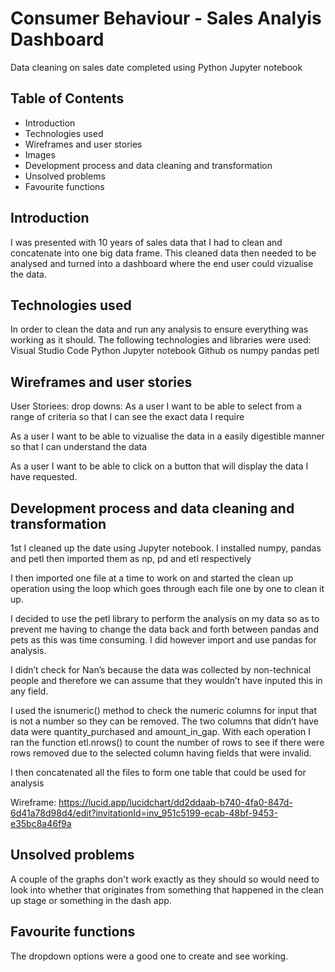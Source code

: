 # Consumer Behaviour - Sales Analyis Dashboard

Data cleaning on sales date completed using Python Jupyter notebook

## Table of Contents

- Introduction
- Technologies used
- Wireframes and user stories
- Images
- Development process and data cleaning and transformation
- Unsolved problems
- Favourite functions

## Introduction

I was presented with 10 years of sales data that I had to clean and concatenate into one big data frame. This cleaned data then needed to be analysed and turned into a dashboard where the end user could vizualise the data.

## Technologies used

In order to clean the data and run any analysis to ensure everything was working as it should. The following technologies and libraries were used:
Visual Studio Code
Python
Jupyter notebook
Github
os
numpy
pandas
petl

## Wireframes and user stories

User Storiees:
drop downs: As a user I want to be able to select from a range of criteria so that I can see the exact data I require

As a user I want to be able to vizualise the data in a easily digestible manner so that I can understand the data

As a user I want to be able to click on a button that will display the data I have requested.

## Development process and data cleaning and transformation

1st I cleaned up the date using Jupyter notebook.
I installed numpy, pandas and petl then imported them as np, pd and etl respectively

I then imported one file at a time to work on and started the clean up operation using the loop which goes through each file one by one to clean it up.

I decided to use the petl library to perform the analysis on my data so as to prevent me having to change the data back and forth between pandas and pets as this was time consuming. I did however import and use pandas for analysis.

I didn’t check for Nan’s because the data was collected by non-technical people and therefore we can assume that they wouldn’t have inputed this in any field.

I used the isnumeric() method to check the numeric columns for input that is not a number so they can be removed. The two columns that didn’t have data were quantity_purchased and amount_in_gap. With each operation I ran the function etl.nrows() to count the number of rows to see if there were rows removed due to the selected column having fields that were invalid.

I then concatenated all the files to form one table that could be used for analysis

Wireframe: https://lucid.app/lucidchart/dd2ddaab-b740-4fa0-847d-6d41a78d98d4/edit?invitationId=inv_951c5199-ecab-48bf-9453-e35bc8a46f9a

## Unsolved problems

A couple of the graphs don't work exactly as they should so would need to look into whether that originates from something that happened in the clean up stage or something in the dash app.

## Favourite functions

The dropdown options were a good one to create and see working.
